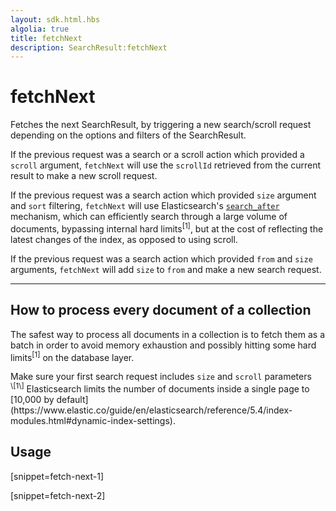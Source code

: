 ```yaml
---
layout: sdk.html.hbs
algolia: true
title: fetchNext
description: SearchResult:fetchNext
---
```

  

# fetchNext
Fetches the next SearchResult, by triggering a new search/scroll request depending on the options and filters of the SearchResult.

If the previous request was a search or a scroll action which provided a `scroll` argument,
`fetchNext` will use the `scrollId` retrieved from the current result to make a new scroll request.

If the previous request was a search action which provided `size` argument and `sort` filtering,
`fetchNext` will use Elasticsearch's [`search_after`](https://www.elastic.co/guide/en/elasticsearch/reference/master/search-request-search-after.html) mechanism, which can efficiently search through a large volume of documents, bypassing internal hard limits<sup>\[1\]</sup>,
but at the cost of reflecting the latest changes of the index, as opposed to using scroll.

If the previous request was a search action which provided `from` and `size` arguments,
`fetchNext` will add `size` to `from` and make a new search request.

---

## How to process every document of a collection
The safest way to process all documents in a collection is to fetch them as a batch in order to avoid memory exhaustion and possibly hitting some hard limits<sup>\[1\]</sup> on the database layer.

<div class="alert alert-warning">Make sure your first search request includes <code>size</code> and <code>scroll</code> parameters</div>

<div class="alert alert-info"><sup>\[1\]</sup> Elasticsearch limits the number of documents inside a single page to [10,000 by default](https://www.elastic.co/guide/en/elasticsearch/reference/5.4/index-modules.html#dynamic-index-settings).</div>

## Usage

[snippet=fetch-next-1]

[snippet=fetch-next-2]

